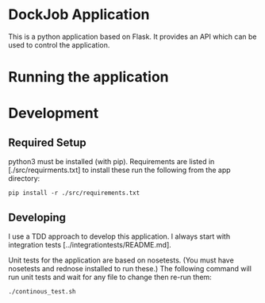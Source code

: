 # DockJob Application

This is a python application based on Flask. It provides an API which can be used to control the application.

# Running the application


# Development

## Required Setup

python3 must be installed (with pip).
Requirements are listed in [./src/requirments.txt] to install these run the following from the app directory:
````
pip install -r ./src/requirements.txt
````

## Developing

I use a TDD approach to develop this application. I always start with integration tests [../integrationtests/README.md].

Unit tests for the application are based on nosetests. (You must have nosetests and rednose installed to run these.)
The following command will run unit tests and wait for any file to change then re-run them:
````
./continous_test.sh
````

